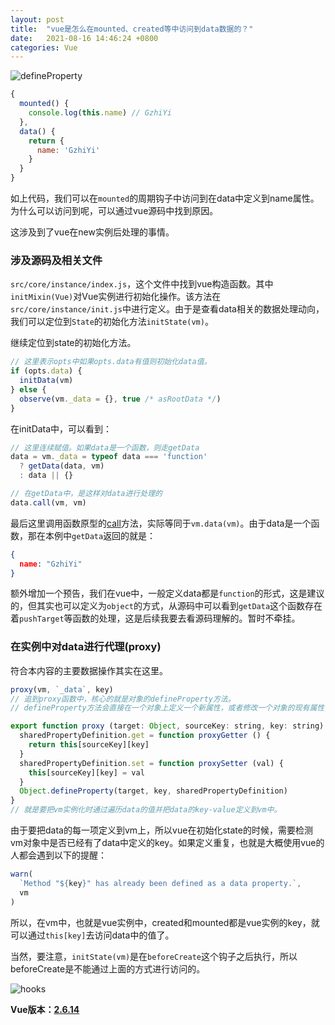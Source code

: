 ```yaml
---
layout: post
title:  "vue是怎么在mounted、created等中访问到data数据的？"
date:   2021-08-16 14:46:24 +0800
categories: Vue
---
```

![defineProperty](https://i.loli.net/2021/08/16/9wQxRlcUEeNstY8.png)  

```javascript
{
  mounted() {
    console.log(this.name) // GzhiYi
  },
  data() {
    return {
      name: 'GzhiYi'
    }
  }
}
```

如上代码，我们可以在`mounted`的周期钩子中访问到在data中定义到name属性。为什么可以访问到呢，可以通过vue源码中找到原因。

这涉及到了vue在new实例后处理的事情。

### 涉及源码及相关文件

`src/core/instance/index.js`，这个文件中找到vue构造函数。其中`initMixin(Vue)`对Vue实例进行初始化操作。该方法在`src/core/instance/init.js`中进行定义。由于是查看data相关的数据处理动向，我们可以定位到`State`的初始化方法`initState(vm)`。

继续定位到state的初始化方法。

```javascript
// 这里表示opts中如果opts.data有值则初始化data值。
if (opts.data) {
  initData(vm)
} else {
  observe(vm._data = {}, true /* asRootData */)
}
```

在initData中，可以看到：

```js
// 这里连续赋值。如果data是一个函数，则走getData
data = vm._data = typeof data === 'function'
  ? getData(data, vm)
  : data || {}

// 在getData中，是这样对data进行处理的
data.call(vm, vm)
```

最后这里调用函数原型的[call](https://developer.mozilla.org/zh-CN/docs/Web/JavaScript/Reference/Global_Objects/Function/call)方法，实际等同于`vm.data(vm)`。由于data是一个函数，那在本例中`getData`返回的就是：

```json
{
  name: "GzhiYi"
}
```

额外增加一个预告，我们在vue中，一般定义data都是`function`的形式，这是建议的，但其实也可以定义为`object`的方式，从源码中可以看到`getData`这个函数存在着`pushTarget`等函数的处理，这是后续我要去看源码理解的。暂时不牵挂。

### 在实例中对data进行代理(proxy)

符合本内容的主要数据操作其实在这里。

```js
proxy(vm, `_data`, key)
// 追到proxy函数中，核心的就是对象的defineProperty方法。
// defineProperty方法会直接在一个对象上定义一个新属性，或者修改一个对象的现有属性，并返回这个对象。

export function proxy (target: Object, sourceKey: string, key: string) {
  sharedPropertyDefinition.get = function proxyGetter () {
    return this[sourceKey][key]
  }
  sharedPropertyDefinition.set = function proxySetter (val) {
    this[sourceKey][key] = val
  }
  Object.defineProperty(target, key, sharedPropertyDefinition)
}
// 就是要把vm实例化时通过遍历data的值并把data的key-value定义到vm中。
```

由于要把data的每一项定义到vm上，所以vue在初始化state的时候，需要检测vm对象中是否已经有了data中定义的key。如果定义重复，也就是大概使用vue的人都会遇到以下的提醒：

```js
warn(
  `Method "${key}" has already been defined as a data property.`,
  vm
)
```

所以，在vm中，也就是vue实例中，created和mounted都是vue实例的key，就可以通过`this[key]`去访问data中的值了。

当然，要注意，`initState(vm)`是在`beforeCreate`这个钩子之后执行，所以beforeCreate是不能通过上面的方式进行访问的。

![hooks](https://i.loli.net/2021/08/16/twNof3mjWJT7A2r.png)  
 
  
   
    
     
      
**Vue版本：[2.6.14](https://github.com/vuejs/vue/archive/refs/tags/v2.6.14.zip)**